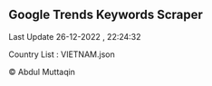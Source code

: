 

## Google Trends Keywords Scraper 
 
Last Update 26-12-2022 , 22:24:32

Country List :
VIETNAM.json



© Abdul Muttaqin 
